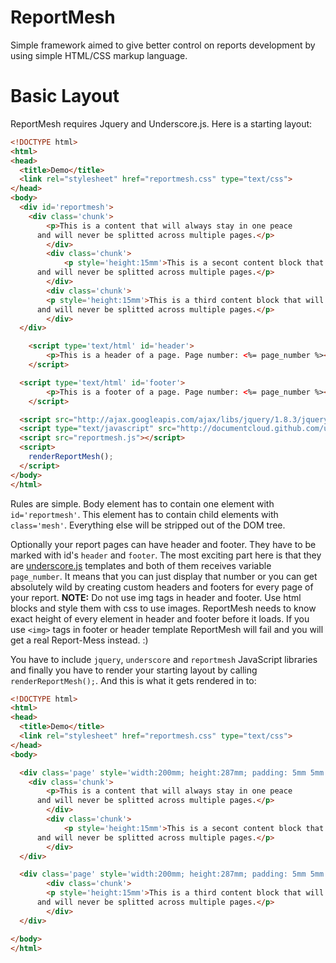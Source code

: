 ReportMesh
==========

Simple framework aimed to give better control on reports development by using simple HTML/CSS markup language.

# Basic Layout


ReportMesh requires Jquery and Underscore.js. Here is a starting layout:

```html
<!DOCTYPE html>
<html>
<head>
  <title>Demo</title>  
  <link rel="stylesheet" href="reportmesh.css" type="text/css">   
</head>
<body>
  <div id='reportmesh'>
    <div class='chunk'>
    	<p>This is a content that will always stay in one peace 
      and will never be splitted across multiple pages.</p>
		</div>
		<div class='chunk'>
			<p style='height:15mm'>This is a secont content block that will always stay in one peace 
      and will never be splitted across multiple pages.</p>
		</div>
		<div class='chunk'>
    	<p style='height:15mm'>This is a third content block that will always stay in one peace 
      and will never be splitted across multiple pages.</p>
		</div>  
  </div>

	<script type='text/html' id='header'>
		<p>This is a header of a page. Page number: <%= page_number %></p>		
	</script>

  <script type='text/html' id='footer'>
		<p>This is a footer of a page. Page number: <%= page_number %></p>		
	</script>

  <script src="http://ajax.googleapis.com/ajax/libs/jquery/1.8.3/jquery.min.js"></script>
  <script type="text/javascript" src="http://documentcloud.github.com/underscore/underscore-min.js"></script>
  <script src="reportmesh.js"></script>
  <script>
    renderReportMesh();
  </script>
</body>
</html>
```

Rules are simple. Body element has to contain one element with `id='reportmesh'`. This element has to contain child elements with `class='mesh'`. Everything else will be stripped out of the DOM tree. 

Optionally your report pages can have header and footer. They have to be marked with id's `header` and `footer`. The most exciting part here is that they are [underscore.js](http://underscorejs.org/) templates and both of them receives variable `page_number`. It means that you can just display that number or you can get absolutely wild by creating custom headers and footers for every page of your report. 
**NOTE:** Do not use img tags in header and footer. Use html blocks and style them with css to use images. ReportMesh needs to know exact height of every element in header and footer before it loads. If you use `<img>` tags in footer or header template ReportMesh will fail and you will get a real Report-Mess instead. :)

You have to include `jquery`, `underscore` and `reportmesh` JavaScript libraries and finally you have to render your starting layout by calling `renderReportMesh();`. And this is what it gets rendered in to:

```html
<!DOCTYPE html>
<html>
<head>
  <title>Demo</title>  
  <link rel="stylesheet" href="reportmesh.css" type="text/css">   
</head>
<body>

  <div class='page' style='width:200mm; height:287mm; padding: 5mm 5mm 5mm 5mm'>
    <div class='chunk'>
    	<p>This is a content that will always stay in one peace 
      and will never be splitted across multiple pages.</p>
		</div>
		<div class='chunk'>
			<p style='height:15mm'>This is a secont content block that will always stay in one peace 
      and will never be splitted across multiple pages.</p>
		</div>
  </div>

  <div class='page' style='width:200mm; height:287mm; padding: 5mm 5mm 5mm 5mm'>
		<div class='chunk'>
    	<p style='height:15mm'>This is a third content block that will always stay in one peace 
      and will never be splitted across multiple pages.</p>
		</div>  
  </div>	

</body>
</html>
```


